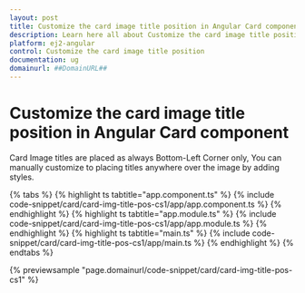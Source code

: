 ```yaml
---
layout: post
title: Customize the card image title position in Angular Card component | Syncfusion
description: Learn here all about Customize the card image title position in Syncfusion Angular Card component of Syncfusion Essential JS 2 and more.
platform: ej2-angular
control: Customize the card image title position 
documentation: ug
domainurl: ##DomainURL##
---
```


# Customize the card image title position in Angular Card component

Card Image titles are placed as always Bottom-Left Corner only, You can manually customize to placing titles anywhere over the image by adding styles.

{% tabs %}
{% highlight ts tabtitle="app.component.ts" %}
{% include code-snippet/card/card-img-title-pos-cs1/app/app.component.ts %}
{% endhighlight %}
{% highlight ts tabtitle="app.module.ts" %}
{% include code-snippet/card/card-img-title-pos-cs1/app/app.module.ts %}
{% endhighlight %}
{% highlight ts tabtitle="main.ts" %}
{% include code-snippet/card/card-img-title-pos-cs1/app/main.ts %}
{% endhighlight %}
{% endtabs %}
  
{% previewsample "page.domainurl/code-snippet/card/card-img-title-pos-cs1" %}
